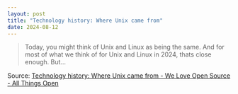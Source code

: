 ```yaml
---
layout: post
title: "Technology history: Where Unix came from"
date: 2024-08-12
---
```


> Today, you might think of Unix and Linux as being the same. And for
most of what we think of for Unix and Linux in 2024, thats close
enough. But...

Source: [Technology history: Where Unix came from - We Love Open Source -
All Things Open](https://allthingsopen.org/articles/where-unix-came-from)

